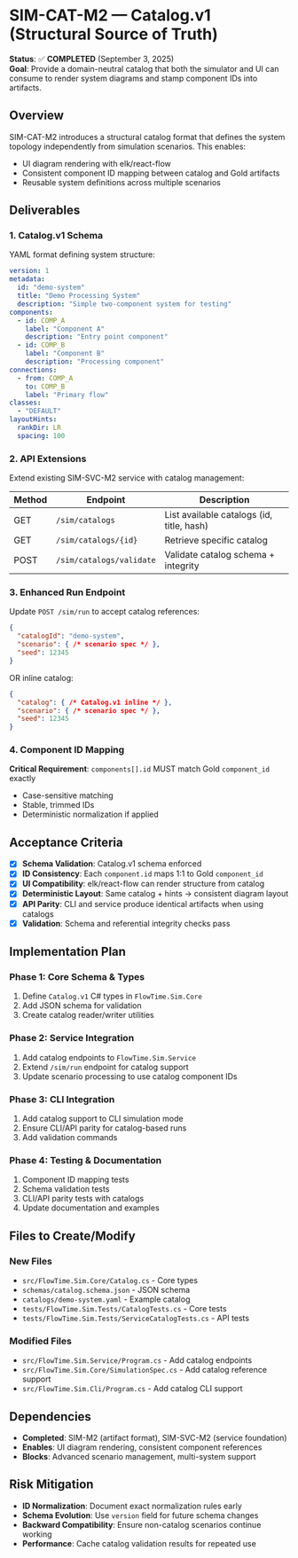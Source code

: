 # SIM-CAT-M2 — Catalog.v1 (Structural Source of Truth)

**Status**: ✅ **COMPLETED** (September 3, 2025)  
**Goal**: Provide a domain-neutral catalog that both the simulator and UI can consume to render system diagrams and stamp component IDs into artifacts.

## Overview

SIM-CAT-M2 introduces a structural catalog format that defines the system topology independently from simulation scenarios. This enables:
- UI diagram rendering with elk/react-flow
- Consistent component ID mapping between catalog and Gold artifacts  
- Reusable system definitions across multiple scenarios

## Deliverables

### 1. Catalog.v1 Schema

YAML format defining system structure:

```yaml
version: 1
metadata:
  id: "demo-system"
  title: "Demo Processing System"
  description: "Simple two-component system for testing"
components:
  - id: COMP_A
    label: "Component A"
    description: "Entry point component"
  - id: COMP_B
    label: "Component B"  
    description: "Processing component"
connections:
  - from: COMP_A
    to: COMP_B
    label: "Primary flow"
classes: 
  - "DEFAULT"
layoutHints:
  rankDir: LR
  spacing: 100
```

### 2. API Extensions

Extend existing SIM-SVC-M2 service with catalog management:

| Method | Endpoint | Description |
|--------|----------|-------------|
| GET | `/sim/catalogs` | List available catalogs (id, title, hash) |
| GET | `/sim/catalogs/{id}` | Retrieve specific catalog |
| POST | `/sim/catalogs/validate` | Validate catalog schema + integrity |

### 3. Enhanced Run Endpoint

Update `POST /sim/run` to accept catalog references:

```json
{
  "catalogId": "demo-system",
  "scenario": { /* scenario spec */ },
  "seed": 12345
}
```

OR inline catalog:

```json
{
  "catalog": { /* Catalog.v1 inline */ },
  "scenario": { /* scenario spec */ },
  "seed": 12345  
}
```

### 4. Component ID Mapping

**Critical Requirement**: `components[].id` MUST match Gold `component_id` exactly
- Case-sensitive matching
- Stable, trimmed IDs
- Deterministic normalization if applied

## Acceptance Criteria

- [x] **Schema Validation**: Catalog.v1 schema enforced
- [x] **ID Consistency**: Each `component.id` maps 1:1 to Gold `component_id`
- [x] **UI Compatibility**: elk/react-flow can render structure from catalog
- [x] **Deterministic Layout**: Same catalog + hints → consistent diagram layout
- [x] **API Parity**: CLI and service produce identical artifacts when using catalogs
- [x] **Validation**: Schema and referential integrity checks pass

## Implementation Plan

### Phase 1: Core Schema & Types
1. Define `Catalog.v1` C# types in `FlowTime.Sim.Core`
2. Add JSON schema for validation
3. Create catalog reader/writer utilities

### Phase 2: Service Integration  
1. Add catalog endpoints to `FlowTime.Sim.Service`
2. Extend `/sim/run` endpoint for catalog support
3. Update scenario processing to use catalog component IDs

### Phase 3: CLI Integration
1. Add catalog support to CLI simulation mode
2. Ensure CLI/API parity for catalog-based runs
3. Add validation commands

### Phase 4: Testing & Documentation
1. Component ID mapping tests
2. Schema validation tests  
3. CLI/API parity tests with catalogs
4. Update documentation and examples

## Files to Create/Modify

### New Files
- `src/FlowTime.Sim.Core/Catalog.cs` - Core types
- `schemas/catalog.schema.json` - JSON schema
- `catalogs/demo-system.yaml` - Example catalog
- `tests/FlowTime.Sim.Tests/CatalogTests.cs` - Core tests
- `tests/FlowTime.Sim.Tests/ServiceCatalogTests.cs` - API tests

### Modified Files  
- `src/FlowTime.Sim.Service/Program.cs` - Add catalog endpoints
- `src/FlowTime.Sim.Core/SimulationSpec.cs` - Add catalog reference support
- `src/FlowTime.Sim.Cli/Program.cs` - Add catalog CLI support

## Dependencies

- **Completed**: SIM-M2 (artifact format), SIM-SVC-M2 (service foundation)
- **Enables**: UI diagram rendering, consistent component references
- **Blocks**: Advanced scenario management, multi-system support

## Risk Mitigation

- **ID Normalization**: Document exact normalization rules early
- **Schema Evolution**: Use `version` field for future schema changes  
- **Backward Compatibility**: Ensure non-catalog scenarios continue working
- **Performance**: Cache catalog validation results for repeated use
